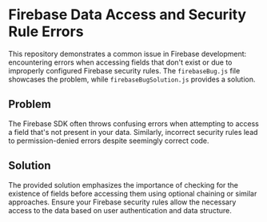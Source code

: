 # Firebase Data Access and Security Rule Errors

This repository demonstrates a common issue in Firebase development: encountering errors when accessing fields that don't exist or due to improperly configured Firebase security rules.  The `firebaseBug.js` file showcases the problem, while `firebaseBugSolution.js` provides a solution.

## Problem

The Firebase SDK often throws confusing errors when attempting to access a field that's not present in your data.  Similarly, incorrect security rules lead to permission-denied errors despite seemingly correct code.

## Solution

The provided solution emphasizes the importance of checking for the existence of fields before accessing them using optional chaining or similar approaches.  Ensure your Firebase security rules allow the necessary access to the data based on user authentication and data structure.
